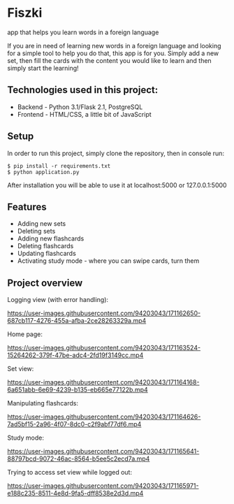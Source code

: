 # Fiszki 
app that helps you learn words in a foreign language

If you are in need of learning new words in a foreign language and looking for a simple tool to help you do that, this app is for you. Simply add a new set, then fill the cards with the content you would like to learn and then simply start the learning!

## Technologies used in this project:
- Backend - Python 3.1/Flask 2.1, PostgreSQL
- Frontend - HTML/CSS, a little bit of JavaScript

## Setup
In order to run this project, simply clone the repository, then in console run:
```
$ pip install -r requirements.txt
$ python application.py
```
After installation you will be able to use it at localhost:5000 or 127.0.0.1:5000

## Features
* Adding new sets
* Deleting sets
* Adding new flashcards
* Deleting flashcards
* Updating flashcards
* Activating study mode - where you can swipe cards, turn them

## Project overview

Logging view (with error handling):

https://user-images.githubusercontent.com/94203043/171162650-687cb117-4276-455a-afba-2ce28263329a.mp4




Home page:

https://user-images.githubusercontent.com/94203043/171163524-15264262-379f-47be-adc4-2fd19f3149cc.mp4




Set view:

https://user-images.githubusercontent.com/94203043/171164168-6a651abb-6e69-4239-b135-eb665e77122b.mp4



 
Manipulating flashcards:

https://user-images.githubusercontent.com/94203043/171164626-7ad5bf15-2a96-4f07-8dc0-c2f9abf77df6.mp4


Study mode:

https://user-images.githubusercontent.com/94203043/171165641-88797bcd-9072-46ac-8564-b5ee5c2ecd7a.mp4


Trying to access set view while logged out:

https://user-images.githubusercontent.com/94203043/171165971-e188c235-8511-4e8d-9fa5-dff8538e2d3d.mp4




